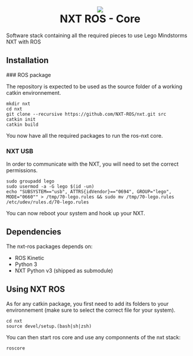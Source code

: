 
<h1 align="center">
<br>
<img src ="https://avatars0.githubusercontent.com/u/32429642?v=4&s=100" />
<br>
NXT ROS - Core
<br>
</h1>

Software stack containing all the required pieces to use Lego Mindstorms NXT with ROS

## Installation

### ROS package

The repository is expected to be used as the source folder of a working catkin environnement.

```
mkdir nxt
cd nxt
git clone --recursive https://github.com/NXT-ROS/nxt.git src
catkin init
catkin build
```

You now have all the required packages to run the ros-nxt core.

### NXT USB

In order to communicate with the NXT, you will need to set the correct permissions.

```
sudo groupadd lego
sudo usermod -a -G lego $(id -un)
echo "SUBSYSTEM=="usb", ATTRS{idVendor}=="0694", GROUP="lego", MODE="0660"" > /tmp/70-lego.rules && sudo mv /tmp/70-lego.rules /etc/udev/rules.d/70-lego.rules
```

You can now reboot your system and hook up your NXT.

## Dependencies

The nxt-ros packages depends on:

* ROS Kinetic
* Python 3
* NXT Python v3 (shipped as submodule)

## Using NXT ROS

As for any catkin package, you first need to add its folders to your environnement (make sure to select the correct file for your system).

```
cd nxt
source devel/setup.(bash|sh|zsh)
```

You can then start ros core and use any componnents of the nxt stack:

```
roscore
```